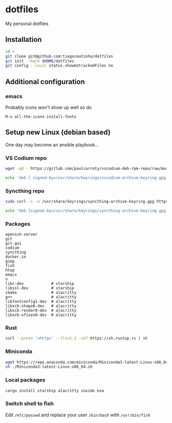 # dotfiles

My personal dotfiles

## Installation

```bash
cd ~
git clone git@github.com:tiagocoutinho/dotfiles
git init --bare $HOME/dotfiles
git config --local status.showUntrackedFiles no
```

## Additional configuration

### emacs

Probably icons won't show up well so do
```
M-x all-the-icons-install-fonts
```

## Setup new Linux (debian based)

One day may become an ansible playbook...

### VS Codium repo

```bash
wget -qO - https://gitlab.com/paulcarroty/vscodium-deb-rpm-repo/raw/master/pub.gpg | gpg --dearmor | sudo dd of=/usr/share/keyrings/vscodium-archive-keyring.gpg 

echo 'deb [ signed-by=/usr/share/keyrings/vscodium-archive-keyring.gpg ] https://download.vscodium.com/debs vscodium main' | sudo tee /etc/apt/sources.list.d/vscodium.list
```

### Syncthing repo

```bash
sudo curl -s -o /usr/share/keyrings/syncthing-archive-keyring.gpg https://syncthing.net/release-key.gpg

echo "deb [signed-by=/usr/share/keyrings/syncthing-archive-keyring.gpg] https://apt.syncthing.net/ syncthing stable" | sudo tee /etc/apt/sources.list.d/syncthing.list
```

### Packages

```
openssh-server
git
git-gui
codium
syncthing
docker.io
gimp
fish
htop
emacs
n
libc-dev            # starship
libssl-dev          # starship
cmake               # alacritty 
g++                 # alacritty
libfontconfig1-dev  # alacritty
libxcb-shape0-dev   # alacritty
libxcb-render0-dev  # alacritty
libxcb-xfixes0-dev  # alacritty
```

### Rust

```bash
curl --proto '=https' --tlsv1.2 -sSf https://sh.rustup.rs | sh
```

### Miniconda

```bash
wget https://repo.anaconda.com/miniconda/Miniconda3-latest-Linux-x86_64.sh 
sh ./Miniconda3-latest-Linux-x86_64.sh
```

### Local packages

```bash
cargo install starship alacritty zoxide exa
```

### Switch shell to fish

Edit `/etc/passwd` and replace your user `/bin/bash` with `/usr/bin/fish`

